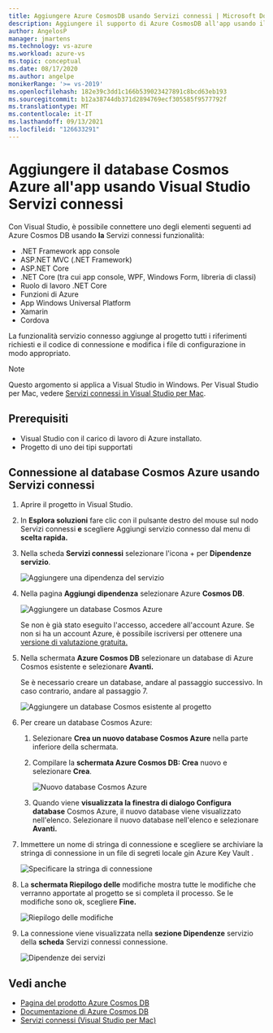 ```yaml
---
title: Aggiungere Azure CosmosDB usando Servizi connessi | Microsoft Docs
description: Aggiungere il supporto di Azure CosmosDB all'app usando il Visual Studio per aggiungere un servizio connesso
author: AngelosP
manager: jmartens
ms.technology: vs-azure
ms.workload: azure-vs
ms.topic: conceptual
ms.date: 08/17/2020
ms.author: angelpe
monikerRange: '>= vs-2019'
ms.openlocfilehash: 182e39c3dd1c166b539023427891c8bcd63eb193
ms.sourcegitcommit: b12a38744db371d2894769ecf305585f9577792f
ms.translationtype: MT
ms.contentlocale: it-IT
ms.lasthandoff: 09/13/2021
ms.locfileid: "126633291"
---
```

# <a name="add-azure-cosmos-db-to-your-app-by-using-visual-studio-connected-services"></a>Aggiungere il database Cosmos Azure all'app usando Visual Studio Servizi connessi

Con Visual Studio, è possibile connettere uno degli elementi seguenti ad Azure Cosmos DB usando **la** Servizi connessi funzionalità:

- .NET Framework app console
- ASP.NET MVC (.NET Framework) 
- ASP.NET Core
- .NET Core (tra cui app console, WPF, Windows Form, libreria di classi)
- Ruolo di lavoro .NET Core
- Funzioni di Azure
- App Windows Universal Platform
- Xamarin
- Cordova

La funzionalità servizio connesso aggiunge al progetto tutti i riferimenti richiesti e il codice di connessione e modifica i file di configurazione in modo appropriato.

> [!NOTE]
> Questo argomento si applica a Visual Studio in Windows. Per Visual Studio per Mac, vedere [Servizi connessi in Visual Studio per Mac](/visualstudio/mac/connected-services).
## <a name="prerequisites"></a>Prerequisiti

- Visual Studio con il carico di lavoro di Azure installato.
- Progetto di uno dei tipi supportati

## <a name="connect-to-azure-cosmos-db-using-connected-services"></a>Connessione al database Cosmos Azure usando Servizi connessi

1. Aprire il progetto in Visual Studio.

1. In **Esplora soluzioni** fare clic con il pulsante destro del mouse sul nodo Servizi connessi **e** scegliere Aggiungi servizio connesso dal menu di **scelta rapida.**

1. Nella scheda **Servizi connessi** selezionare l'icona + per **Dipendenze servizio**.

    ![Aggiungere una dipendenza del servizio](./media/vs-azure-tools-connected-services-storage/vs-2019/connected-services-tab.png)

1. Nella pagina **Aggiungi dipendenza** selezionare Azure **Cosmos DB**.

    ![Aggiungere un database Cosmos Azure](./media/azure-cosmosdb-add-connected-service/azure-cosmosdb.png)

    Se non è già stato eseguito l'accesso, accedere all'account Azure. Se non si ha un account Azure, è possibile iscriversi per ottenere una [versione di valutazione gratuita.](https://azure.microsoft.com/account/free)

1. Nella schermata **Azure Cosmos DB** selezionare un database di Azure Cosmos esistente e selezionare **Avanti.**

    Se è necessario creare un database, andare al passaggio successivo. In caso contrario, andare al passaggio 7.

    ![Aggiungere un database Cosmos esistente al progetto](./media/azure-cosmosdb-add-connected-service/created-cosmosdb.png)

1. Per creare un database Cosmos Azure:

   1. Selezionare **Crea un nuovo database Cosmos Azure** nella parte inferiore della schermata.

   1. Compilare la **schermata Azure Cosmos DB: Crea** nuovo e selezionare **Crea**.

       ![Nuovo database Cosmos Azure](./media/azure-cosmosdb-add-connected-service/create-new-cosmosdb.png)

   1. Quando viene **visualizzata la finestra di dialogo Configura database** Cosmos Azure, il nuovo database viene visualizzato nell'elenco. Selezionare il nuovo database nell'elenco e selezionare **Avanti.**

1. Immettere un nome di stringa di connessione e scegliere se archiviare la stringa di connessione in un file di segreti locale [o](/azure/key-vault)in Azure Key Vault .

   ![Specificare la stringa di connessione](./media/azure-cosmosdb-add-connected-service/connection-string.png)

1. La **schermata Riepilogo delle** modifiche mostra tutte le modifiche che verranno apportate al progetto se si completa il processo. Se le modifiche sono ok, scegliere **Fine.**

   ![Riepilogo delle modifiche](./media/azure-cosmosdb-add-connected-service/summary-of-changes.png)

1. La connessione viene visualizzata nella **sezione Dipendenze** servizio della **scheda** Servizi connessi connessione.

   ![Dipendenze dei servizi](./media/azure-cosmosdb-add-connected-service/service-dependencies-after.png)

## <a name="see-also"></a>Vedi anche

- [Pagina del prodotto Azure Cosmos DB](https://azure.microsoft.com/services/cosmos-db/)
- [Documentazione di Azure Cosmos DB](/azure/cosmos-db/)
- [Servizi connessi (Visual Studio per Mac)](/visualstudio/mac/connected-services)
